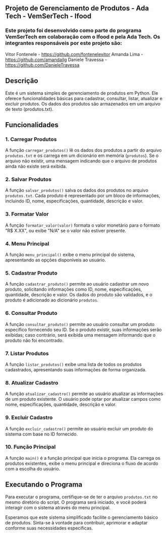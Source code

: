 ## Projeto de Gerenciamento de Produtos - Ada Tech - VemSerTech - Ifood
### Este projeto foi desenvolvido como parte do programa VemSerTech em colaboração com o Ifood e pela Ada Tech. Os integrantes responsáveis por este projeto são:

Vitor Fontenele - https://github.com/fontenelevitor
Amanda Lima - https://github.com/amandailg
Daniele Travessa - https://github.com/DanieleTravessa

## Descrição
Este é um sistema simples de gerenciamento de produtos em Python. Ele oferece funcionalidades básicas para cadastrar, consultar, listar, atualizar e excluir produtos. Os dados dos produtos são armazenados em um arquivo de texto (produtos.txt).

## Funcionalidades

### 1. Carregar Produtos

A função `carregar_produtos()` lê os dados dos produtos a partir do arquivo `produtos.txt` e os carrega em um dicionário em memória (`produtos`). Se o arquivo não existir, uma mensagem indicando que o arquivo de produtos ainda não existe será exibida.

### 2. Salvar Produtos

A função `salvar_produtos()` salva os dados dos produtos no arquivo `produtos.txt`. Cada produto é representado por um bloco de informações, incluindo ID, nome, especificações, quantidade, descrição e valor.

### 3. Formatar Valor

A função `formatar_valor(valor)` formata o valor monetário para o formato "R$ X.XX", ou exibe "N/A" se o valor não estiver presente.

### 4. Menu Principal

A função `menu_principal()` exibe o menu principal do sistema, apresentando as opções disponíveis ao usuário.

### 5. Cadastrar Produto

A função `cadastrar_produto()` permite ao usuário cadastrar um novo produto, solicitando informações como ID, nome, especificações, quantidade, descrição e valor. Os dados do produto são validados, e o produto é adicionado ao dicionário `produtos`.

### 6. Consultar Produto

A função `consultar_produto()` permite ao usuário consultar um produto específico fornecendo seu ID. Se o produto existir, suas informações serão exibidas; caso contrário, será exibida uma mensagem informando que o produto não foi encontrado.

### 7. Listar Produtos

A função `listar_produtos()` exibe uma lista de todos os produtos cadastrados, apresentando suas informações de forma organizada.

### 8. Atualizar Cadastro

A função `atualizar_cadastro()` permite ao usuário atualizar as informações de um produto existente. O usuário pode optar por atualizar campos como nome, especificações, quantidade, descrição e valor.

### 9. Excluir Cadastro

A função `excluir_cadastro()` permite ao usuário excluir um produto do sistema com base no ID fornecido.

### 10. Função Principal

A função `main()` é a função principal que inicia o programa. Ela carrega os produtos existentes, exibe o menu principal e direciona o fluxo de acordo com a escolha do usuário.

## Executando o Programa

Para executar o programa, certifique-se de ter o arquivo `produtos.txt` no mesmo diretório do script. O programa será iniciado, e você poderá interagir com o sistema através do menu principal.

Esperamos que este sistema simplificado facilite o gerenciamento básico de produtos. Sinta-se à vontade para contribuir, aprimorar e adaptar conforme suas necessidades específicas.
